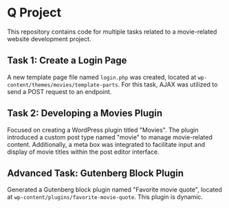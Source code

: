 # Q Project

This repository contains code for multiple tasks related to a movie-related website development project.

## Task 1: Create a Login Page

A new template page file named `login.php` was created, located at `wp-content/themes/movies/template-parts`. For this task, AJAX was utilized to send a POST request to an endpoint.

## Task 2: Developing a Movies Plugin
 
Focused on creating a WordPress plugin titled "Movies". The plugin introduced a custom post type named "movie" to manage movie-related content. Additionally, a meta box was integrated to facilitate input and display of movie titles within the post editor interface.

## Advanced Task: Gutenberg Block Plugin

Generated a Gutenberg block plugin named "Favorite movie quote", located at `wp-content/plugins/favorite-movie-quote`. This plugin is dynamic.
